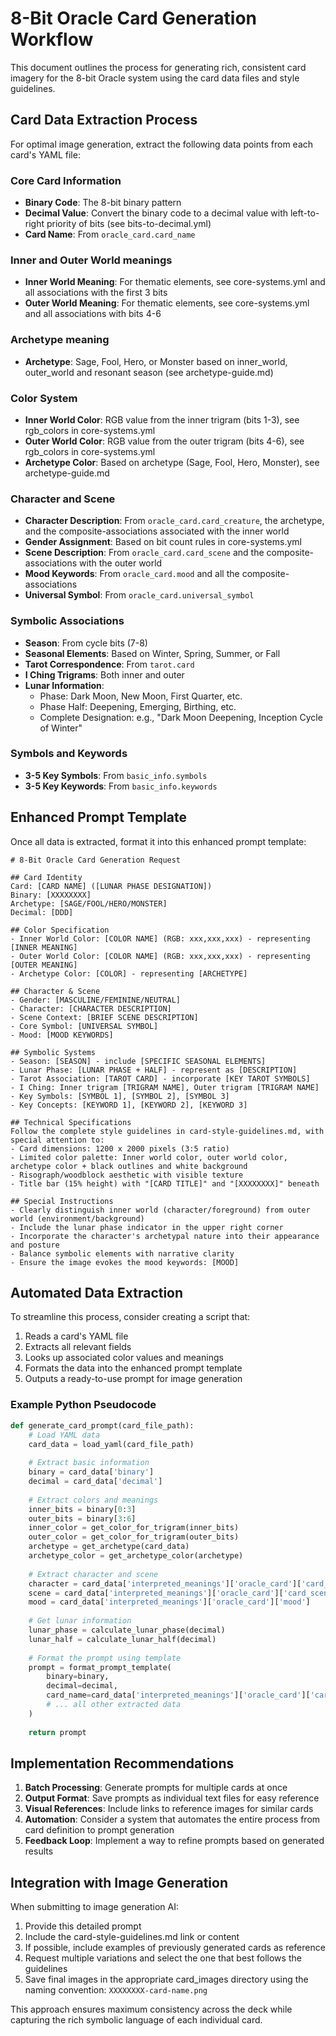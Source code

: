 # 8-Bit Oracle Card Generation Workflow

This document outlines the process for generating rich, consistent card imagery for the 8-bit Oracle system using the card data files and style guidelines.

## Card Data Extraction Process

For optimal image generation, extract the following data points from each card's YAML file:

### Core Card Information
- **Binary Code**: The 8-bit binary pattern 
- **Decimal Value**: Convert the binary code to a decimal value with left-to-right priority of bits (see bits-to-decimal.yml)
- **Card Name**: From `oracle_card.card_name`

### Inner and Outer World meanings
- **Inner World Meaning**: For thematic elements, see core-systems.yml and all associations with the first 3 bits
- **Outer World Meaning**: For thematic elements, see core-systems.yml and all associations with bits 4-6

### Archetype meaning
- **Archetype**: Sage, Fool, Hero, or Monster based on inner_world, outer_world and resonant season (see archetype-guide.md)

### Color System
- **Inner World Color**: RGB value from the inner trigram (bits 1-3), see rgb_colors in core-systems.yml
- **Outer World Color**: RGB value from the outer trigram (bits 4-6), see rgb_colors in core-systems.yml
- **Archetype Color**: Based on archetype (Sage, Fool, Hero, Monster), see archetype-guide.md

### Character and Scene
- **Character Description**: From `oracle_card.card_creature`, the archetype, and the composite-associations associated with the inner world
- **Gender Assignment**: Based on bit count rules in core-systems.yml
- **Scene Description**: From `oracle_card.card_scene` and the composite-associations with the outer world
- **Mood Keywords**: From `oracle_card.mood` and all the composite-associations
- **Universal Symbol**: From `oracle_card.universal_symbol`

### Symbolic Associations
- **Season**: From cycle bits (7-8)
- **Seasonal Elements**: Based on Winter, Spring, Summer, or Fall
- **Tarot Correspondence**: From `tarot.card`
- **I Ching Trigrams**: Both inner and outer
- **Lunar Information**:
  - Phase: Dark Moon, New Moon, First Quarter, etc.
  - Phase Half: Deepening, Emerging, Birthing, etc.
  - Complete Designation: e.g., "Dark Moon Deepening, Inception Cycle of Winter"

### Symbols and Keywords
- **3-5 Key Symbols**: From `basic_info.symbols`
- **3-5 Key Keywords**: From `basic_info.keywords`

## Enhanced Prompt Template

Once all data is extracted, format it into this enhanced prompt template:

```
# 8-Bit Oracle Card Generation Request

## Card Identity
Card: [CARD NAME] ([LUNAR PHASE DESIGNATION])
Binary: [XXXXXXXX]
Archetype: [SAGE/FOOL/HERO/MONSTER]
Decimal: [DDD]

## Color Specification
- Inner World Color: [COLOR NAME] (RGB: xxx,xxx,xxx) - representing [INNER MEANING]
- Outer World Color: [COLOR NAME] (RGB: xxx,xxx,xxx) - representing [OUTER MEANING]
- Archetype Color: [COLOR] - representing [ARCHETYPE]

## Character & Scene
- Gender: [MASCULINE/FEMININE/NEUTRAL]
- Character: [CHARACTER DESCRIPTION]
- Scene Context: [BRIEF SCENE DESCRIPTION]
- Core Symbol: [UNIVERSAL SYMBOL]
- Mood: [MOOD KEYWORDS]

## Symbolic Systems
- Season: [SEASON] - include [SPECIFIC SEASONAL ELEMENTS]
- Lunar Phase: [LUNAR PHASE + HALF] - represent as [DESCRIPTION]
- Tarot Association: [TAROT CARD] - incorporate [KEY TAROT SYMBOLS]
- I Ching: Inner trigram [TRIGRAM NAME], Outer trigram [TRIGRAM NAME]
- Key Symbols: [SYMBOL 1], [SYMBOL 2], [SYMBOL 3]
- Key Concepts: [KEYWORD 1], [KEYWORD 2], [KEYWORD 3]

## Technical Specifications
Follow the complete style guidelines in card-style-guidelines.md, with special attention to:
- Card dimensions: 1200 x 2000 pixels (3:5 ratio)
- Limited color palette: Inner world color, outer world color, archetype color + black outlines and white background
- Risograph/woodblock aesthetic with visible texture
- Title bar (15% height) with "[CARD TITLE]" and "[XXXXXXXX]" beneath

## Special Instructions
- Clearly distinguish inner world (character/foreground) from outer world (environment/background)
- Include the lunar phase indicator in the upper right corner
- Incorporate the character's archetypal nature into their appearance and posture
- Balance symbolic elements with narrative clarity
- Ensure the image evokes the mood keywords: [MOOD]
```

## Automated Data Extraction

To streamline this process, consider creating a script that:

1. Reads a card's YAML file
2. Extracts all relevant fields
3. Looks up associated color values and meanings
4. Formats the data into the enhanced prompt template
5. Outputs a ready-to-use prompt for image generation

### Example Python Pseudocode

```python
def generate_card_prompt(card_file_path):
    # Load YAML data
    card_data = load_yaml(card_file_path)
    
    # Extract basic information
    binary = card_data['binary']
    decimal = card_data['decimal']
    
    # Extract colors and meanings
    inner_bits = binary[0:3]
    outer_bits = binary[3:6]
    inner_color = get_color_for_trigram(inner_bits)
    outer_color = get_color_for_trigram(outer_bits)
    archetype = get_archetype(card_data)
    archetype_color = get_archetype_color(archetype)
    
    # Extract character and scene
    character = card_data['interpreted_meanings']['oracle_card']['card_creature']
    scene = card_data['interpreted_meanings']['oracle_card']['card_scene']
    mood = card_data['interpreted_meanings']['oracle_card']['mood']
    
    # Get lunar information
    lunar_phase = calculate_lunar_phase(decimal)
    lunar_half = calculate_lunar_half(decimal)
    
    # Format the prompt using template
    prompt = format_prompt_template(
        binary=binary,
        decimal=decimal,
        card_name=card_data['interpreted_meanings']['oracle_card']['card_name'],
        # ... all other extracted data
    )
    
    return prompt
```

## Implementation Recommendations

1. **Batch Processing**: Generate prompts for multiple cards at once
2. **Output Format**: Save prompts as individual text files for easy reference
3. **Visual References**: Include links to reference images for similar cards
4. **Automation**: Consider a system that automates the entire process from card definition to prompt generation
5. **Feedback Loop**: Implement a way to refine prompts based on generated results

## Integration with Image Generation

When submitting to image generation AI:

1. Provide this detailed prompt
2. Include the card-style-guidelines.md link or content
3. If possible, include examples of previously generated cards as reference
4. Request multiple variations and select the one that best follows the guidelines
5. Save final images in the appropriate card_images directory using the naming convention: `XXXXXXXX-card-name.png`

This approach ensures maximum consistency across the deck while capturing the rich symbolic language of each individual card.